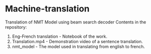 # Machine-translation
Translation of NMT Model using beam search decoder
Contents in the repository:
1. Eng-French translation - Notebook of the work.
2. Translation.mp4 - Demonstration video of a sentence translation. 
3. nmt_model - The model used in translating from english to french.
